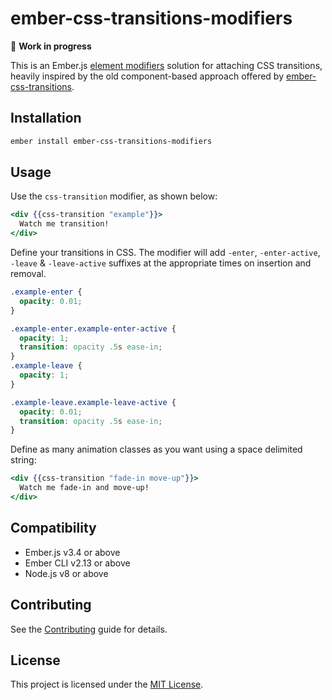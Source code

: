 ember-css-transitions-modifiers
==============================================================================

🚧 **Work in progress**

This is an Ember.js [element modifiers](https://blog.emberjs.com/2019/03/06/coming-soon-in-ember-octane-part-4.html#:~:targetText=Modifiers%20are%20used%20for%20manipulating,button%20element%20it%20is%20modifying.&targetText=Modifiers%20are%20not%20an%20entirely%20new%20concept%20in%20Ember.) solution for attaching CSS transitions, heavily inspired by the old component-based approach offered by [ember-css-transitions](https://github.com/peec/ember-css-transitions).

Installation
------------------------------------------------------------------------------

```bash
ember install ember-css-transitions-modifiers
```

Usage
------------------------------------------------------------------------------

Use the `css-transition` modifier, as shown below:

```hbs
<div {{css-transition "example"}}>
  Watch me transition!
</div>
```

Define your transitions in CSS. The modifier will add `-enter`, `-enter-active`, `-leave` & `-leave-active` suffixes at the appropriate times on insertion and removal.

```css
.example-enter {
  opacity: 0.01;
}

.example-enter.example-enter-active {
  opacity: 1;
  transition: opacity .5s ease-in;
}
.example-leave {
  opacity: 1;
}

.example-leave.example-leave-active {
  opacity: 0.01;
  transition: opacity .5s ease-in;
}
```

Define as many animation classes as you want using a space delimited string:

```hbs
<div {{css-transition "fade-in move-up"}}>
  Watch me fade-in and move-up!
</div>
```

Compatibility
------------------------------------------------------------------------------

* Ember.js v3.4 or above
* Ember CLI v2.13 or above
* Node.js v8 or above

Contributing
------------------------------------------------------------------------------

See the [Contributing](CONTRIBUTING.md) guide for details.

License
------------------------------------------------------------------------------

This project is licensed under the [MIT License](LICENSE.md).

